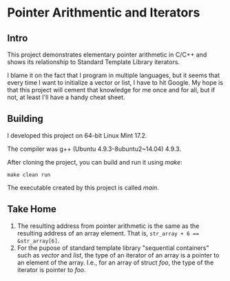 # Pointer Arithmentic and Iterators

## Intro

This project demonstrates elementary pointer arithmetic in C/C++ and shows its relationship
to Standard Template Library iterators.

I blame it on the fact that I program in multiple languages, but it seems that every time 
I want to initialize a vector or list, I have to hit Google.  My hope is that this project 
will cement that knowledge for me once and for all, but if not, at least I'll have a handy
cheat sheet.

## Building

I developed this project on 64-bit Linux Mint 17.2.

The compiler was g++ (Ubuntu 4.9.3-8ubuntu2~14.04) 4.9.3.

After cloning the project, you can build and run it using *make*:

```
make clean run 
```

The executable created by this project is called *main*.

## Take Home

1. The resulting address from pointer arithmetic is the same as the resulting
address of an array element.  That is, ```str_array + 6 == &str_array[6]```.
2. For the pupose of standard template library "sequential containers" such as *vector*
and *list*, the type of an iterator of an array
is a pointer to an element of the array.  I.e., for an array of struct *foo*, 
the type of the iterator is pointer to *foo*.
